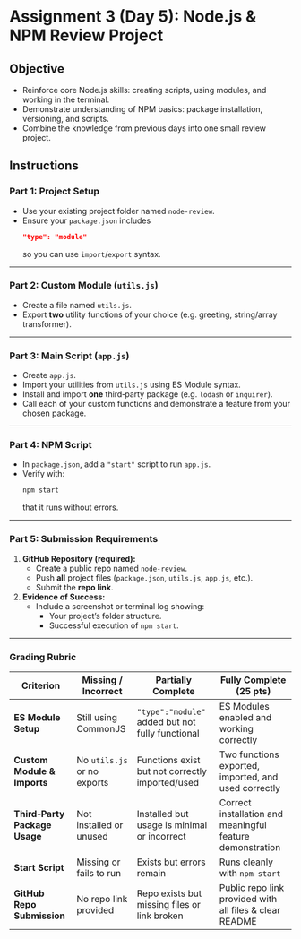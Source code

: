 # Assignment 3 (Day 5): Node.js & NPM Review Project

## Objective

- Reinforce core Node.js skills: creating scripts, using modules, and working in the terminal.
- Demonstrate understanding of NPM basics: package installation, versioning, and scripts.
- Combine the knowledge from previous days into one small review project.

## Instructions

### Part 1: Project Setup

- Use your existing project folder named `node-review`.
- Ensure your `package.json` includes
  ```json
  "type": "module"
  ```
  so you can use `import`/`export` syntax.

---

### Part 2: Custom Module (`utils.js`)

- Create a file named `utils.js`.
- Export **two** utility functions of your choice (e.g. greeting, string/array transformer).

---

### Part 3: Main Script (`app.js`)

- Create `app.js`.
- Import your utilities from `utils.js` using ES Module syntax.
- Install and import **one** third‑party package (e.g. `lodash` or `inquirer`).
- Call each of your custom functions and demonstrate a feature from your chosen package.

---

### Part 4: NPM Script

- In `package.json`, add a `"start"` script to run `app.js`.
- Verify with:
  ```bash
  npm start
  ```
  that it runs without errors.

---

### Part 5: Submission Requirements

1. **GitHub Repository (required):**
   - Create a public repo named `node-review`.
   - Push **all** project files (`package.json`, `utils.js`, `app.js`, etc.).
   - Submit the **repo link**.
2. **Evidence of Success:**
   - Include a screenshot or terminal log showing:
     - Your project’s folder structure.
     - Successful execution of `npm start`.

---

### Grading Rubric

| Criterion                     | Missing / Incorrect         | Partially Complete                               | Fully Complete (25 pts)                                   |
| ----------------------------- | --------------------------- | ------------------------------------------------ | --------------------------------------------------------- |
| **ES Module Setup**           | Still using CommonJS        | `"type":"module"` added but not fully functional | ES Modules enabled and working correctly                  |
| **Custom Module & Imports**   | No `utils.js` or no exports | Functions exist but not correctly imported/used  | Two functions exported, imported, and used correctly      |
| **Third‑Party Package Usage** | Not installed or unused     | Installed but usage is minimal or incorrect      | Correct installation and meaningful feature demonstration |
| **Start Script**              | Missing or fails to run     | Exists but errors remain                         | Runs cleanly with `npm start`                             |
| **GitHub Repo Submission**    | No repo link provided       | Repo exists but missing files or link broken     | Public repo link provided with all files & clear README   |
